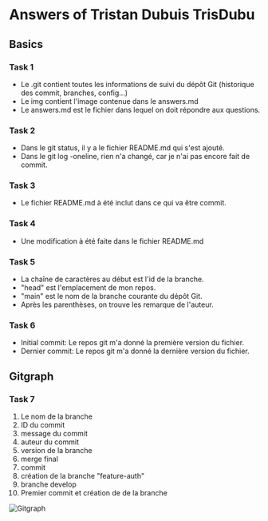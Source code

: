 # Answers of Tristan Dubuis TrisDubu

## Basics
### Task 1

- Le .git contient toutes les informations de suivi du dépôt Git (historique des commit, branches, config...)
- Le img contient l'image contenue dans le answers.md
- Le answers.md est le fichier dans lequel on doit répondre aux questions.
### Task 2

- Dans le git status, il y a le fichier README.md qui s'est ajouté.
- Dans le git log -oneline, rien n'a changé, car je n'ai pas encore fait de commit.
### Task 3

- Le fichier README.md à été inclut dans ce qui va être commit.
### Task 4

-  Une modification à été faite dans le fichier README.md
### Task 5

- La chaîne de caractères au début est l'id de la branche.
- "head" est l'emplacement de mon repos.
- "main" est le nom de la branche courante du dépôt Git.
- Après les parenthèses, on trouve les remarque de l'auteur.
### Task 6

- Initial commit: Le repos git m'a donné la première version du fichier.
- Dernier commit: Le repos git m'a donné la dernière version du fichier.
## Gitgraph

### Task 7

1. Le nom de la branche
2. ID du commit
3. message du commit
4. auteur du commit
5. version de la branche
6. merge final
7. commit
8. création de la branche "feature-auth"
9. branche develop
10. Premier commit et création de de la branche

![Gitgraph](img/gitgraph.svg)